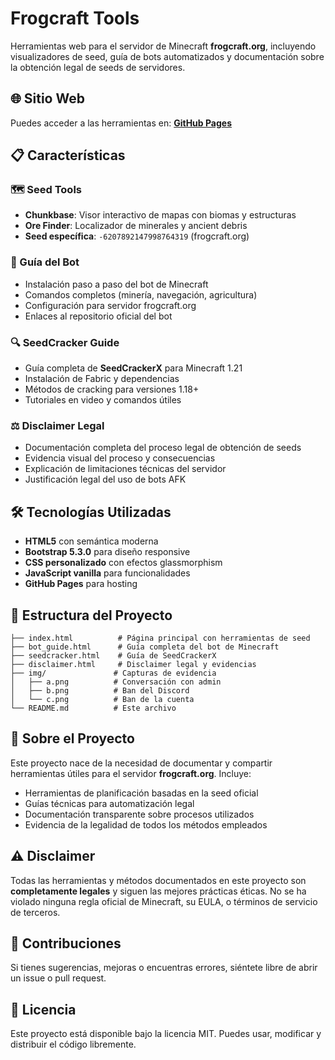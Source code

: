 # Frogcraft Tools

Herramientas web para el servidor de Minecraft **frogcraft.org**, incluyendo visualizadores de seed, guía de bots automatizados y documentación sobre la obtención legal de seeds de servidores.

## 🌐 Sitio Web

Puedes acceder a las herramientas en: **[GitHub Pages](https://jdamiancabello.github.io/Frogcraft-tools/)**

## 📋 Características

### 🗺️ Seed Tools
- **Chunkbase**: Visor interactivo de mapas con biomas y estructuras
- **Ore Finder**: Localizador de minerales y ancient debris
- **Seed específica**: `-6207892147998764319` (frogcraft.org)

### 🤖 Guía del Bot
- Instalación paso a paso del bot de Minecraft
- Comandos completos (minería, navegación, agricultura)
- Configuración para servidor frogcraft.org
- Enlaces al repositorio oficial del bot

### 🔍 SeedCracker Guide
- Guía completa de **SeedCrackerX** para Minecraft 1.21
- Instalación de Fabric y dependencias
- Métodos de cracking para versiones 1.18+
- Tutoriales en video y comandos útiles

### ⚖️ Disclaimer Legal
- Documentación completa del proceso legal de obtención de seeds
- Evidencia visual del proceso y consecuencias
- Explicación de limitaciones técnicas del servidor
- Justificación legal del uso de bots AFK

## 🛠️ Tecnologías Utilizadas

- **HTML5** con semántica moderna
- **Bootstrap 5.3.0** para diseño responsive
- **CSS personalizado** con efectos glassmorphism
- **JavaScript vanilla** para funcionalidades
- **GitHub Pages** para hosting

## 📁 Estructura del Proyecto

```
├── index.html          # Página principal con herramientas de seed
├── bot_guide.html      # Guía completa del bot de Minecraft
├── seedcracker.html    # Guía de SeedCrackerX
├── disclaimer.html     # Disclaimer legal y evidencias
├── img/               # Capturas de evidencia
│   ├── a.png          # Conversación con admin
│   ├── b.png          # Ban del Discord
│   └── c.png          # Ban de la cuenta
└── README.md          # Este archivo
```

## 🎯 Sobre el Proyecto

Este proyecto nace de la necesidad de documentar y compartir herramientas útiles para el servidor **frogcraft.org**. Incluye:

- Herramientas de planificación basadas en la seed oficial
- Guías técnicas para automatización legal
- Documentación transparente sobre procesos utilizados
- Evidencia de la legalidad de todos los métodos empleados

## ⚠️ Disclaimer

Todas las herramientas y métodos documentados en este proyecto son **completamente legales** y siguen las mejores prácticas éticas. No se ha violado ninguna regla oficial de Minecraft, su EULA, o términos de servicio de terceros.

## 🤝 Contribuciones

Si tienes sugerencias, mejoras o encuentras errores, siéntete libre de abrir un issue o pull request.

## 📄 Licencia

Este proyecto está disponible bajo la licencia MIT. Puedes usar, modificar y distribuir el código libremente.